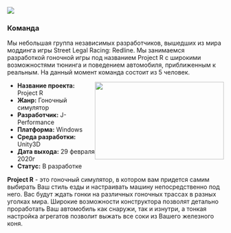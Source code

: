 ![]({{site.baseurl}}/images/logo/logo.png)

### Команда

Мы небольшая группа независимых разработчиков, вышедших из мира моддинга игры Street Legal Racing: Redline. Мы занимаемся разработкой гоночной игры под названием Project R с широкими возможностями тюнинга и поведением автомобиля, приближенным к реальным. На данный момент команда состоит из 5 человек.

<img style="float: right;" src="{{site.baseurl}}/images/logo/ileb64KuQ0g.jpg" width="300" height="180" >

- **Название проекта:** Project R
- **Жанр:** Гоночный симулятор 
- **Разработчик:** J-Performance 
- **Платформа:** Windows
- **Среда разработки:** Unity3D 
- **Дата выхода:** 29 февраля 2020г
- **Статус:** В разработке

**Project R** - это гоночный симулятор, в котором вам придется самим выбирать Ваш стиль езды и настраивать машину непосредственно под него. Вас будут ждать гонки на различных гоночных трассах в разных уголках мира. Широкие возможности конструктора позволят детально проработать Ваш автомобиль как снаружи, так и изнутри, а тонкая настройка агрегатов позволит выжать все соки из Вашего железного коня.
